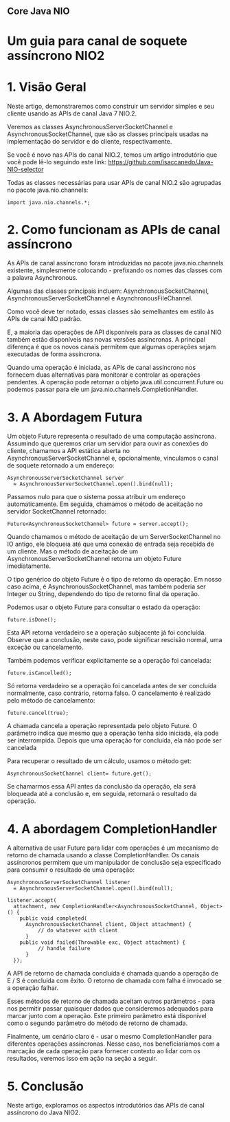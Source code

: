 ## Core Java NIO

# Um guia para canal de soquete assíncrono NIO2

# 1. Visão Geral
Neste artigo, demonstraremos como construir um servidor simples e seu cliente usando as APIs de canal Java 7 NIO.2.

Veremos as classes AsynchronousServerSocketChannel e AsynchronousSocketChannel, que são as classes principais usadas na implementação do servidor e do cliente, respectivamente.

Se você é novo nas APIs do canal NIO.2, temos um artigo introdutório que você pode lê-lo seguindo este link: https://github.com/isaccanedo/Java-NIO-selector

Todas as classes necessárias para usar APIs de canal NIO.2 são agrupadas no pacote java.nio.channels:

```
import java.nio.channels.*;
```

# 2. Como funcionam as APIs de canal assíncrono
As APIs de canal assíncrono foram introduzidas no pacote java.nio.channels existente, simplesmente colocando - prefixando os nomes das classes com a palavra Asynchronous.

Algumas das classes principais incluem: AsynchronousSocketChannel, AsynchronousServerSocketChannel e AsynchronousFileChannel.

Como você deve ter notado, essas classes são semelhantes em estilo às APIs de canal NIO padrão.

E, a maioria das operações de API disponíveis para as classes de canal NIO também estão disponíveis nas novas versões assíncronas. A principal diferença é que os novos canais permitem que algumas operações sejam executadas de forma assíncrona.

Quando uma operação é iniciada, as APIs de canal assíncrono nos fornecem duas alternativas para monitorar e controlar as operações pendentes. A operação pode retornar o objeto java.util.concurrent.Future ou podemos passar para ele um java.nio.channels.CompletionHandler.

# 3. A Abordagem Futura
Um objeto Future representa o resultado de uma computação assíncrona. Assumindo que queremos criar um servidor para ouvir as conexões do cliente, chamamos a API estática aberta no AsynchronousServerSocketChannel e, opcionalmente, vinculamos o canal de soquete retornado a um endereço:

```
AsynchronousServerSocketChannel server 
  = AsynchronousServerSocketChannel.open().bind(null);
```

Passamos nulo para que o sistema possa atribuir um endereço automaticamente. Em seguida, chamamos o método de aceitação no servidor SocketChannel retornado:

```
Future<AsynchronousSocketChannel> future = server.accept();
```

Quando chamamos o método de aceitação de um ServerSocketChannel no IO antigo, ele bloqueia até que uma conexão de entrada seja recebida de um cliente. Mas o método de aceitação de um AsynchronousServerSocketChannel retorna um objeto Future imediatamente.

O tipo genérico do objeto Future é o tipo de retorno da operação. Em nosso caso acima, é AsynchronousSocketChannel, mas também poderia ser Integer ou String, dependendo do tipo de retorno final da operação.

Podemos usar o objeto Future para consultar o estado da operação:

```
future.isDone();
```


Esta API retorna verdadeiro se a operação subjacente já foi concluída. Observe que a conclusão, neste caso, pode significar rescisão normal, uma exceção ou cancelamento.

Também podemos verificar explicitamente se a operação foi cancelada:

```
future.isCancelled();
```

Só retorna verdadeiro se a operação foi cancelada antes de ser concluída normalmente, caso contrário, retorna falso. O cancelamento é realizado pelo método de cancelamento:

```
future.cancel(true);
```

A chamada cancela a operação representada pelo objeto Future. O parâmetro indica que mesmo que a operação tenha sido iniciada, ela pode ser interrompida. Depois que uma operação for concluída, ela não pode ser cancelada

Para recuperar o resultado de um cálculo, usamos o método get:

```
AsynchronousSocketChannel client= future.get();
```

Se chamarmos essa API antes da conclusão da operação, ela será bloqueada até a conclusão e, em seguida, retornará o resultado da operação.

# 4. A abordagem CompletionHandler
A alternativa de usar Future para lidar com operações é um mecanismo de retorno de chamada usando a classe CompletionHandler. Os canais assíncronos permitem que um manipulador de conclusão seja especificado para consumir o resultado de uma operação:

```
AsynchronousServerSocketChannel listener
  = AsynchronousServerSocketChannel.open().bind(null);

listener.accept(
  attachment, new CompletionHandler<AsynchronousSocketChannel, Object>() {
    public void completed(
      AsynchronousSocketChannel client, Object attachment) {
          // do whatever with client
      }
    public void failed(Throwable exc, Object attachment) {
          // handle failure
      }
  });
```

A API de retorno de chamada concluída é chamada quando a operação de E / S é concluída com êxito. O retorno de chamada com falha é invocado se a operação falhar.

Esses métodos de retorno de chamada aceitam outros parâmetros - para nos permitir passar quaisquer dados que consideremos adequados para marcar junto com a operação. Este primeiro parâmetro está disponível como o segundo parâmetro do método de retorno de chamada.

Finalmente, um cenário claro é - usar o mesmo CompletionHandler para diferentes operações assíncronas. Nesse caso, nos beneficiaríamos com a marcação de cada operação para fornecer contexto ao lidar com os resultados, veremos isso em ação na seção a seguir.

# 5. Conclusão
Neste artigo, exploramos os aspectos introdutórios das APIs de canal assíncrono do Java NIO2.
